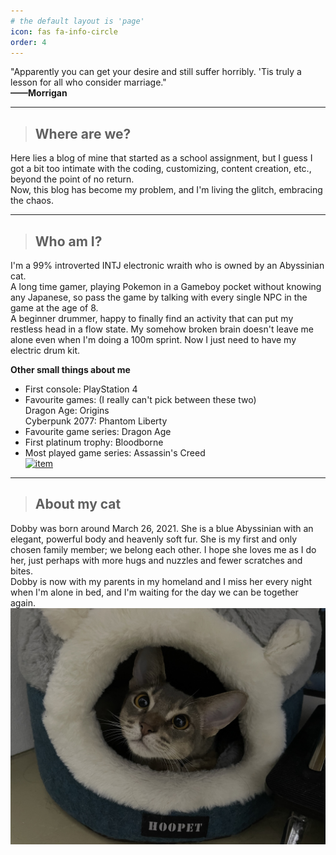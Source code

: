```yaml
---
# the default layout is 'page'
icon: fas fa-info-circle
order: 4
---
```


"Apparently you can get your desire and still suffer horribly. 'Tis truly a lesson for all who consider marriage."<br><strong>——Morrigan</strong>

---
>## Where are we?

Here lies a blog of mine that started as a school assignment, but I guess I got a bit too intimate with the coding, customizing, content creation, etc., beyond the point of no return.<br>
Now, this blog has become my problem, and I'm living the glitch, embracing the chaos.

---
>## Who am I?

I'm a 99% introverted INTJ electronic wraith who is owned by an Abyssinian cat.<br>
A long time gamer, playing Pokemon in a Gameboy pocket without knowing any Japanese, so pass the game by talking with every single NPC in the game at the age of 8.<br>
A beginner drummer, happy to finally find an activity that can put my restless head in a flow state. My somehow broken brain doesn't leave me alone even when I'm doing a 100m sprint. Now I just need to have my electric drum kit.<br>

**Other small things about me**
- First console: PlayStation 4
- Favourite games: (I really can't pick between these two)<br>
Dragon Age: Origins<br>
Cyberpunk 2077: Phantom Liberty
- Favourite game series: Dragon Age
- First platinum trophy: Bloodborne
- Most played game series: Assassin's Creed<br>
<a href="https://psnprofiles.com/kallianx"><img src="https://card.psnprofiles.com/1/kallianx.png" border="0" alt="item"></a>

---
>## About my cat

Dobby was born around March 26, 2021. She is a blue Abyssinian with an elegant, powerful body and heavenly soft fur. She is my first and only chosen family member; we belong each other. I hope she loves me as I do her, just perhaps with more hugs and nuzzles and fewer scratches and bites.<br>
Dobby is now with my parents in my homeland and I miss her every night when I'm alone in bed, and I'm waiting for the day we can be together again.<br>
<img src="/assets/img/Dobby/IMG_7365.JPEG" alt="item">
